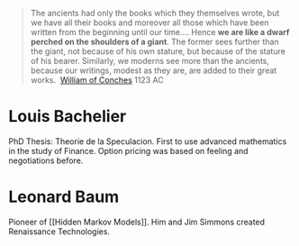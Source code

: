 > The ancients had only the books which they themselves wrote, but we have all their books and moreover all those which have been written from the beginning until our time.… Hence **we are like a dwarf perched on the shoulders of a giant**. The former sees further than the giant, not because of his own stature, but because of the stature of his bearer. Similarly, we moderns see more than the ancients, because our writings, modest as they are, are added to their great works.
>  [William of Conches](https://en.wikipedia.org/wiki/William_of_Conches "William of Conches") 1123 AC


# Louis Bachelier

PhD Thesis: Theorie de la Speculacion. 
First to use advanced mathematics in the study of Finance. Option pricing was based on feeling and negotiations before. 

# Leonard Baum
Pioneer of [[Hidden Markov Models]]. Him and Jim Simmons created Renaissance Technologies.


